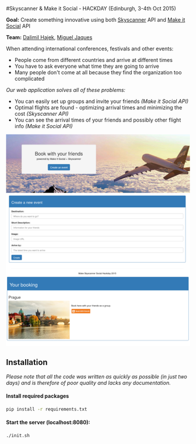 #Skyscanner & Make it Social - HACKDAY (Edinburgh, 3-4th Oct 2015)

**Goal:** Create something innovative using both [Skyscanner](http://www.skyscanner.net) API and [Make it Social](https://makeitsocial.com) API

**Team:** [Dalimil Hajek](https://github.com/dalimil), [Miguel Jaques](https://github.com/seuqaj114)

When attending international conferences, festivals and other events:
* People come from different countries and arrive at different times
* You have to ask everyone what time they are going to arrive
* Many people don't come at all because they find the organization too complicated

*Our web application solves all of these problems:*
* You can easily set up groups and invite your friends *(Make it Social API)*
* Optimal flights are found - optimizing arrival times and minimizing the cost *(Skyscanner API)*
* You can see the arrival times of your friends and possibly other flight info *(Make it Social API)*

![01](https://github.com/Dalimil/Skyscanner-Hackday/blob/master/docs/01.png)
![02](https://github.com/Dalimil/Skyscanner-Hackday/blob/master/docs/02.png)
![03](https://github.com/Dalimil/Skyscanner-Hackday/blob/master/docs/03.png)

## Installation
*Please note that all the code was written as quickly as possible (in just two days) and is therefore of poor quality and lacks any documentation.*
#### Install required packages
```sh
pip install -r requirements.txt
```

#### Start the server (localhost:8080):
```sh
./init.sh
```

